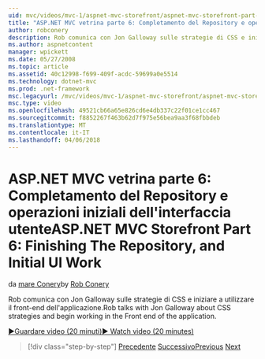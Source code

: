 ```yaml
---
uid: mvc/videos/mvc-1/aspnet-mvc-storefront/aspnet-mvc-storefront-part-6-finishing-the-repository-and-initial-ui-work
title: "ASP.NET MVC vetrina parte 6: Completamento del Repository e operazioni iniziali dell'interfaccia utente | Documenti Microsoft"
author: robconery
description: Rob comunica con Jon Galloway sulle strategie di CSS e iniziare a utilizzare il front-end dell'applicazione.
ms.author: aspnetcontent
manager: wpickett
ms.date: 05/27/2008
ms.topic: article
ms.assetid: 40c12998-f699-409f-acdc-59699a0e5514
ms.technology: dotnet-mvc
ms.prod: .net-framework
msc.legacyurl: /mvc/videos/mvc-1/aspnet-mvc-storefront/aspnet-mvc-storefront-part-6-finishing-the-repository-and-initial-ui-work
msc.type: video
ms.openlocfilehash: 49521cb66a65e826cd6e4db337c22f01ce1cc467
ms.sourcegitcommit: f8852267f463b62d7f975e56bea9aa3f68fbbdeb
ms.translationtype: MT
ms.contentlocale: it-IT
ms.lasthandoff: 04/06/2018
---
```

<a name="aspnet-mvc-storefront-part-6-finishing-the-repository-and-initial-ui-work"></a><span data-ttu-id="8dbc8-103">ASP.NET MVC vetrina parte 6: Completamento del Repository e operazioni iniziali dell'interfaccia utente</span><span class="sxs-lookup"><span data-stu-id="8dbc8-103">ASP.NET MVC Storefront Part 6: Finishing The Repository, and Initial UI Work</span></span>
====================
<span data-ttu-id="8dbc8-104">da [mare Conery](https://github.com/robconery)</span><span class="sxs-lookup"><span data-stu-id="8dbc8-104">by [Rob Conery](https://github.com/robconery)</span></span>

<span data-ttu-id="8dbc8-105">Rob comunica con Jon Galloway sulle strategie di CSS e iniziare a utilizzare il front-end dell'applicazione.</span><span class="sxs-lookup"><span data-stu-id="8dbc8-105">Rob talks with Jon Galloway about CSS strategies and begin working in the Front end of the application.</span></span>

[<span data-ttu-id="8dbc8-106">&#9654;Guardare video (20 minuti)</span><span class="sxs-lookup"><span data-stu-id="8dbc8-106">&#9654; Watch video (20 minutes)</span></span>](https://channel9.msdn.com/Blogs/ASP-NET-Site-Videos/aspnet-mvc-storefront-part-6-finishing-the-repository-and-initial-ui-work)

> [!div class="step-by-step"]
> <span data-ttu-id="8dbc8-107">[Precedente](aspnet-mvc-storefront-part-5-globalization.md)
> [Successivo](aspnet-mvc-storefront-part-7-routing-and-ui-work.md)</span><span class="sxs-lookup"><span data-stu-id="8dbc8-107">[Previous](aspnet-mvc-storefront-part-5-globalization.md)
[Next](aspnet-mvc-storefront-part-7-routing-and-ui-work.md)</span></span>
